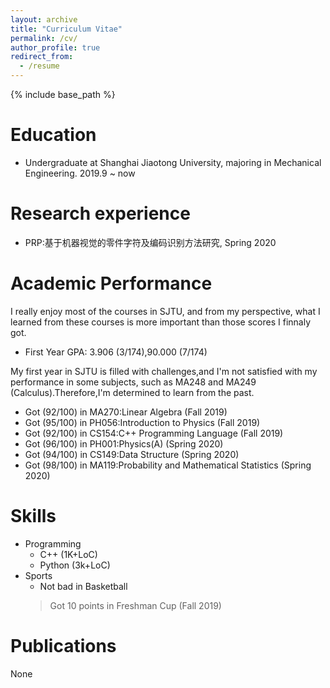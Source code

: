 ```yaml
---
layout: archive
title: "Curriculum Vitae"
permalink: /cv/
author_profile: true
redirect_from:
  - /resume
---
```


{% include base_path %}

Education
======
* Undergraduate at Shanghai Jiaotong University, majoring in Mechanical Engineering. 2019.9 ~ now

Research experience
======
* PRP:基于机器视觉的零件字符及编码识别方法研究, Spring 2020

Academic Performance
======
I really enjoy most of the courses in SJTU, and from my perspective, what I learned from these courses is more important than those scores I finnaly got.

* First Year GPA: 3.906 (3/174),90.000 (7/174)

My first year in SJTU is filled with challenges,and I'm not satisfied with my performance in some subjects, such as MA248 and MA249 (Calculus).Therefore,I'm determined to learn from the past.

* Got (92/100) in MA270:Linear Algebra (Fall 2019)
* Got (95/100) in PH056:Introduction to Physics (Fall 2019)
* Got (92/100) in CS154:C++ Programming Language (Fall 2019)
* Got (96/100) in PH001:Physics(A) (Spring 2020)
* Got (94/100) in CS149:Data Structure (Spring 2020)
* Got (98/100) in MA119:Probability and Mathematical Statistics (Spring 2020)

Skills
======
* Programming
  * C++ (1K+LoC)
  * Python (3k+LoC)
* Sports
  * Not bad in Basketball
  > Got 10 points in Freshman Cup (Fall 2019)
  
Publications
======
  None
  
